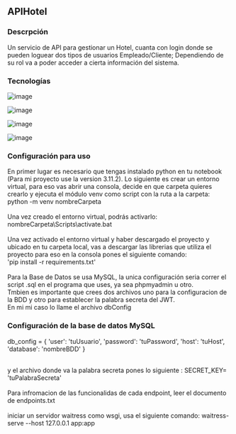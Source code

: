 ## APIHotel

### Descrpción
Un servicio de API para gestionar un Hotel, cuanta con login donde se pueden loguear dos tipos de usuarios Empleado/Cliente;
Dependiendo de su rol va a poder acceder a cierta información del sistema.

### Tecnologías
![image](https://github.com/daniiorozco/APIHotel/assets/101194558/0154d845-5c1a-47c6-852f-b2bccef04a13)

![image](https://github.com/daniiorozco/APIHotel/assets/101194558/35e2ba11-3fd3-4c41-8949-53a3a4744872)

![image](https://github.com/daniiorozco/APIHotel/assets/101194558/f9b93d28-9ff5-4f6a-98ab-1620a78050ad)

![image](https://github.com/daniiorozco/APIHotel/assets/101194558/aac66a30-5373-4be5-a3d7-38bb048898ab)

### Configuración para uso
En primer lugar es necesario que tengas instalado python en tu notebook (Para mi proyecto use la version 3.11.2).
Lo siguiente es crear un entorno virtual, para eso vas abrir una consola, decide en que carpeta quieres crearlo y ejecuta el módulo venv como script con la ruta a la carpeta:
python -m venv nombreCarpeta
<br/>
<br/>
Una vez creado el entorno virtual, podrás activarlo:
<br/>
nombreCarpeta\Scripts\activate.bat
<br/>
<br/>
Una vez activado el entorno virtual y haber descargado el proyecto y ubicado en tu carpeta local, vas a descargar las librerias que utiliza el proyecto para eso en la consola
pones el siguiente comando:
<br/>
'pip install -r requirements.txt'
<br/>
<br/>
Para la Base de Datos se usa MySQL, la unica configuración seria correr el script .sql en el programa que uses, ya sea phpmyadmin u otro.
<br/>
Tmbien es importante que crees dos archivos uno para la configuracion de la BDD y otro para establecer la palabra secreta del JWT.
<br/>
En mi mi caso lo llame el archivo dbConfig
### Configuración de la base de datos MySQL
db_config = {
    'user': 'tuUsuario',
    'password': 'tuPassword',
    'host': 'tuHost',
    'database': 'nombreBDD'
}

<br/>
y el archivo donde va la palabra secreta pones lo siguiente : SECRET_KEY= 'tuPalabraSecreta'

<br/>
<br/>
Para infromacion de las funcionalidas de cada endpoint, leer el documento de endpoints.txt

<br/>
<br/>
iniciar un servidor waitress como wsgi, usa el siguiente comando: waitress-serve --host 127.0.0.1 app:app


